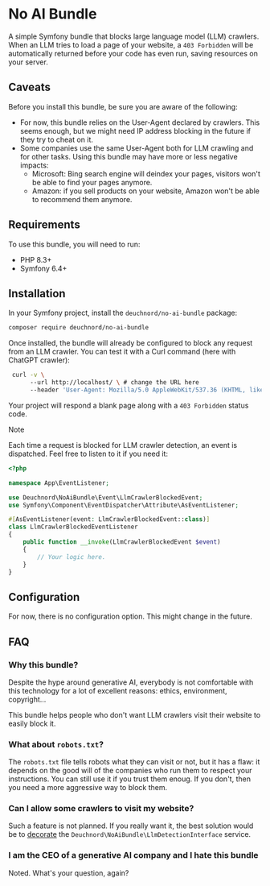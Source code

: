 # No AI Bundle

A simple Symfony bundle that blocks large language model (LLM) crawlers.
When an LLM tries to load a page of your website, a `403 Forbidden` will be automatically returned before your code has even run, saving resources on your server.

## Caveats

Before you install this bundle, be sure you are aware of the following:

- For now, this bundle relies on the User-Agent declared by crawlers. This seems enough, but we might need IP address blocking in the future if they try to cheat on it.
- Some companies use the same User-Agent both for LLM crawling and for other tasks. Using this bundle may have more or less negative impacts: 
  - Microsoft: Bing search engine will deindex your pages, visitors won't be able to find your pages anymore.
  - Amazon: if you sell products on your website, Amazon won't be able to recommend them anymore.

## Requirements

To use this bundle, you will need to run:

- PHP 8.3+
- Symfony 6.4+

## Installation

In your Symfony project, install the `deuchnord/no-ai-bundle` package:

```bash
composer require deuchnord/no-ai-bundle
```

Once installed, the bundle will already be configured to block any request from an LLM crawler.
You can test it with a Curl command (here with ChatGPT crawler):

```bash
 curl -v \ 
      --url http://localhost/ \ # change the URL here
      --header 'User-Agent: Mozilla/5.0 AppleWebKit/537.36 (KHTML, like Gecko); compatible; GPTBot/1.1; +https://openai.com/gptbot)'
```

Your project will respond a blank page along with a `403 Forbidden` status code.

> [!NOTE]
> Each time a request is blocked for LLM crawler detection, an event is dispatched. Feel free to listen to it if you need it:
> 
> ```php
> <?php
> 
> namespace App\EventListener;
> 
> use Deuchnord\NoAiBundle\Event\LlmCrawlerBlockedEvent;
> use Symfony\Component\EventDispatcher\Attribute\AsEventListener;
> 
> #[AsEventListener(event: LlmCrawlerBlockedEvent::class)]
> class LlmCrawlerBlockedEventListener
> {
>     public function __invoke(LlmCrawlerBlockedEvent $event)
>     {
>         // Your logic here.
>     }
> }
> ```

## Configuration

For now, there is no configuration option. This might change in the future.


## FAQ

### Why this bundle?

Despite the hype around generative AI, everybody is not comfortable with this technology for a lot of excellent reasons: ethics, environment, copyright...

This bundle helps people who don't want LLM crawlers visit their website to easily block it.

### What about `robots.txt`?

The `robots.txt` file tells robots what they can visit or not, but it has a flaw: it depends on the good will of the companies who run them to respect your instructions. You can still use it if you trust them enoug. 
If you don't, then you need a more aggressive way to block them. 

### Can I allow some crawlers to visit my website?

Such a feature is not planned. If you really want it, the best solution would be to [decorate](https://symfony.com/doc/current/service_container/service_decoration.html) the `Deuchnord\NoAiBundle\LlmDetectionInterface` service.

### I am the CEO of a generative AI company and I hate this bundle

Noted. What's your question, again?